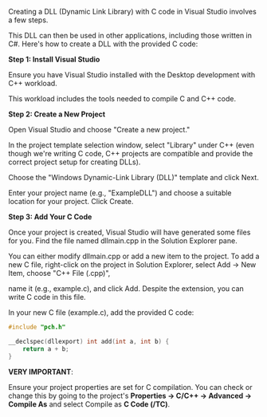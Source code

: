 Creating a DLL (Dynamic Link Library) with C code in Visual Studio involves a few steps.
  
This DLL can then be used in other applications, including those written in C#. Here's how to create a DLL with the provided C code:

**Step 1: Install Visual Studio**

Ensure you have Visual Studio installed with the Desktop development with C++ workload. 

This workload includes the tools needed to compile C and C++ code.

**Step 2: Create a New Project**

Open Visual Studio and choose "Create a new project."
  
In the project template selection window, select "Library" under C++ (even though we're writing C code, C++ projects are compatible and provide the correct project setup for creating DLLs).

Choose the "Windows Dynamic-Link Library (DLL)" template and click Next.

Enter your project name (e.g., "ExampleDLL") and choose a suitable location for your project. Click Create.

**Step 3: Add Your C Code**

Once your project is created, Visual Studio will have generated some files for you. Find the file named dllmain.cpp in the Solution Explorer pane.

You can either modify dllmain.cpp or add a new item to the project. To add a new C file, right-click on the project in Solution Explorer, select Add -> New Item, choose "C++ File (.cpp)",

name it (e.g., example.c), and click Add. Despite the extension, you can write C code in this file.

In your new C file (example.c), add the provided C code:

```c
#include "pch.h"

__declspec(dllexport) int add(int a, int b) {
    return a + b;
}
```

**VERY IMPORTANT**:

Ensure your project properties are set for C compilation. You can check or change this by going to the project's **Properties -> C/C++ -> Advanced -> Compile As**
and select Compile as **C Code (/TC)**.
